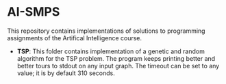 # AI-SMPS
This repository contains implementations of solutions to programming assignments of the Artifical Intelligence course.

- **TSP**: This folder contains implementation of a genetic and random algorithm for the TSP problem. The program keeps printing better and better tours to stdout on any input graph. The timeout can be set to any value; it is by default 310 seconds.
